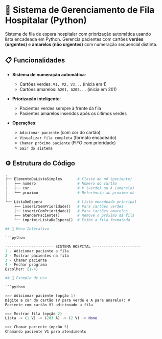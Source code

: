 # 🏥 Sistema de Gerenciamento de Fila Hospitalar (Python)

Sistema de fila de espera hospitalar com priorização automática usando lista encadeada em Python. Gerencia pacientes com cartões **verdes (urgentes)** e **amarelos (não urgentes)** com numeração sequencial distinta.

## 📋 Funcionalidades

- **Sistema de numeração automática**:
  - Cartões verdes: `V1, V2, V3...` (inicia em 1)
  - Cartões amarelos: `A201, A202...` (inicia em 201)
  
- **Priorização inteligente**:
  - Pacientes verdes sempre à frente da fila
  - Pacientes amarelos inseridos após os últimos verdes

- **Operações**:
  - `Adicionar paciente` (com cor do cartão)
  - `Visualizar fila completa` (formato encadeado)
  - `Chamar próximo paciente` (FIFO com prioridade)
  - `Sair do sistema`

## ⚙️ Estrutura do Código

```python
.
├── ElementoDaListaSimples       # Classe do nó (paciente)
│   ├── numero                   # Número do cartão
│   ├── cor                      # V (verde) ou A (amarelo)
│   └── proximo                  # Referência ao próximo nó
│
└── ListaDeEspera                # Lista encadeada principal
    ├── inserirSemPrioridade()   # Para cartões verdes
    ├── inserirComPrioridade()   # Para cartões amarelos
    ├── atenderPaciente()        # Remove o próximo da fila
    └── imprimirListaDeEspera()  # Exibe a fila formatada

## 🚀 Menu Interativo

```python

---------------------- SISTEMA HOSPITAL ----------------------
1 - Adicionar paciente a fila
2 - Mostrar pacientes na fila
3 - Chamar paciente
4 - Fechar programa
Escolher: [1-4]

## 📌 Exemplo de Uso 

```python

>>> Adicionar paciente (opção 1)
Digite a cor do cartão (V para verde e A para amarelo): V
Paciente com cartão V1 adicionado a fila

>>> Mostrar fila (opção 2)
Lista -> (1 V) -> (203 A) -> (2 V) -> None

>>> Chamar paciente (opção 3)
Chamando paciente V1 para atendimento
